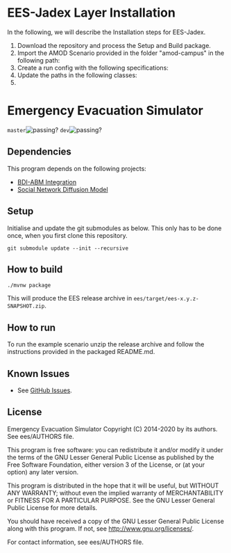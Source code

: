 # EES-Jadex Layer Installation 


In the following, we will describe the Installation steps for EES-Jadex.
 1. Download the repository and process the Setup and Build package. 
 2. Import the AMOD Scenario provided in the folder "amod-campus" in the following path: 
 3. Create a run config with the following specifications:
 4. Update the paths in the following classes:
 5. 



# Emergency Evacuation Simulator
 
`master`![passing?](https://github.com/agentsoz/ees/actions/workflows/ci.yml/badge.svg?branch=master) `dev`![passing?](https://github.com/agentsoz/ees/actions/workflows/ci.yml/badge.svg?branch=dev)

## Dependencies

This program depends on the following projects:
* [BDI-ABM Integration](https://github.com/agentsoz/bdi-abm-integration)
* [Social Network Diffusion Model](https://github.com/agentsoz/diffusion-model)

## Setup

Initialise and update the git submodules as below. This only has to be done once, when you first clone this repository.

```
git submodule update --init --recursive
```

## How to build

```
./mvnw package
```

This will produce the EES release archive in `ees/target/ees-x.y.z-SNAPSHOT.zip`.

## How to run

To run the example scenario unzip the release archive and follow the instructions provided in the packaged README.md.

## Known Issues

* See [GitHub Issues](https://github.com/agentsoz/ees/issues).

## License

Emergency Evacuation Simulator
Copyright (C) 2014-2020 by its authors. See ees/AUTHORS file.

This program is free software: you can redistribute it and/or modify
it under the terms of the GNU Lesser General Public License as published by
the Free Software Foundation, either version 3 of the License, or
(at your option) any later version.

This program is distributed in the hope that it will be useful,
but WITHOUT ANY WARRANTY; without even the implied warranty of
MERCHANTABILITY or FITNESS FOR A PARTICULAR PURPOSE.  See the
GNU Lesser General Public License for more details.

You should have received a copy of the GNU Lesser General Public License
along with this program.  If not, see <http://www.gnu.org/licenses/>.

For contact information, see ees/AUTHORS file.
